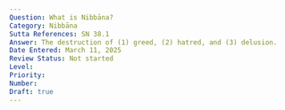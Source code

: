 ```yaml
---
Question: What is Nibbāna?
Category: Nibbāna
Sutta References: SN 38.1
Answer: The destruction of (1) greed, (2) hatred, and (3) delusion.
Date Entered: March 11, 2025
Review Status: Not started
Level: 
Priority: 
Number: 
Draft: true
---
```

